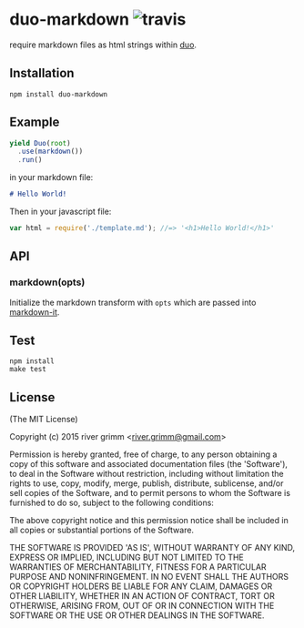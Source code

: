 
# duo-markdown ![travis](https://travis-ci.org/staygrimm/duo-markdown.svg)

require markdown files as html strings within [duo](https://github.com/duojs/duo).

## Installation

```
npm install duo-markdown
```

## Example

```js
yield Duo(root)
  .use(markdown())
  .run()
```

in your markdown file:

```md
# Hello World!
```

Then in your javascript file:

```js
var html = require('./template.md'); //=> '<h1>Hello World!</h1>'

```

## API

### markdown(opts)

Initialize the markdown transform with `opts` which are passed into [markdown-it](https://markdown-it.github.io/markdown-it/).

## Test

```
npm install
make test
```

## License

(The MIT License)

Copyright (c) 2015 river grimm &lt;river.grimm@gmail.com&gt;

Permission is hereby granted, free of charge, to any person obtaining
a copy of this software and associated documentation files (the
'Software'), to deal in the Software without restriction, including
without limitation the rights to use, copy, modify, merge, publish,
distribute, sublicense, and/or sell copies of the Software, and to
permit persons to whom the Software is furnished to do so, subject to
the following conditions:

The above copyright notice and this permission notice shall be
included in all copies or substantial portions of the Software.

THE SOFTWARE IS PROVIDED 'AS IS', WITHOUT WARRANTY OF ANY KIND,
EXPRESS OR IMPLIED, INCLUDING BUT NOT LIMITED TO THE WARRANTIES OF
MERCHANTABILITY, FITNESS FOR A PARTICULAR PURPOSE AND NONINFRINGEMENT.
IN NO EVENT SHALL THE AUTHORS OR COPYRIGHT HOLDERS BE LIABLE FOR ANY
CLAIM, DAMAGES OR OTHER LIABILITY, WHETHER IN AN ACTION OF CONTRACT,
TORT OR OTHERWISE, ARISING FROM, OUT OF OR IN CONNECTION WITH THE
SOFTWARE OR THE USE OR OTHER DEALINGS IN THE SOFTWARE.
